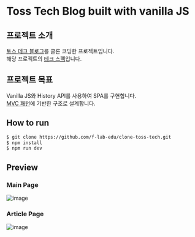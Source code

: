 # Toss Tech Blog built with vanilla JS

## 프로젝트 소개
[토스 테크 블로그](https://toss.tech/)를 클론 코딩한 프로젝트입니다.  
해당 프로젝트의 [테크 스펙](https://docs.google.com/document/d/1Mo0bxmFlvRBjjDsTF8LsH1OGRASzghsj9XOpNwGINEo/edit?usp=sharing)입니다.

## 프로젝트 목표
Vanilla JS와 History API를 사용하여 SPA를 구현합니다.  
[MVC 패턴](https://developer.mozilla.org/ko/docs/Glossary/MVC)에 기반한 구조로 설계합니다.  

## How to run

```bash
$ git clone https://github.com/f-lab-edu/clone-toss-tech.git
$ npm install
$ npm run dev
```

## Preview
### Main Page
![image](https://github.com/f-lab-edu/clone-toss-tech/assets/48908205/ac34d38a-ff7b-450a-af4e-c6e37030ff46)

### Article Page
![image](https://github.com/f-lab-edu/clone-toss-tech/assets/48908205/7cb35992-0cc6-4585-85cc-59d3e091819d)
